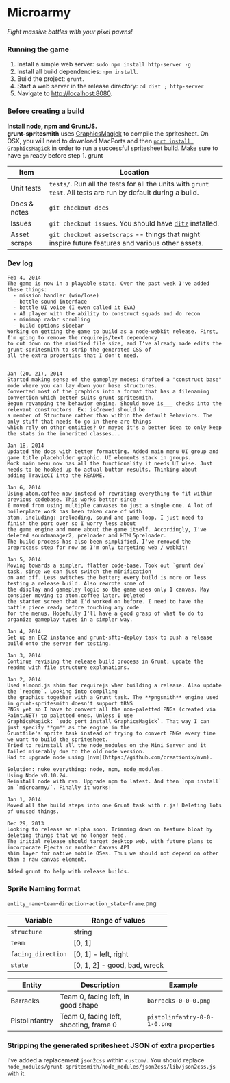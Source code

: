 # Microarmy

_Fight massive battles with your pixel pawns!_

### Running the game

1. Install a simple web server: `sudo npm install http-server -g`
2. Install all build dependencies: `npm install`.
3. Build the project: `grunt`.
4. Start a web server in the release directory: `cd dist ; http-server`
5. Navigate to [http://localhost:8080](http://localhost:8080).

### Before creating a build

**Install node, npm and GruntJS.**  
**grunt-spritesmith** uses [GraphicsMagick](http://www.graphicsmagick.org/utilities.html) to compile the spritesheet.
On OSX, you will need to download MacPorts and then
[`port install GraphicsMagick`](http://www.macports.org/ports.php?by=name&substr=magick) in order to run a successful
spritesheet build. Make sure to have `gm` ready before step 1.
grunt

Item | Location
--- | ---
Unit tests | `tests/`. Run all the tests for all the units with `grunt test`. All tests are run by default during a build.
Docs & notes | `git checkout docs`  
Issues | `git checkout issues`. You should have [`ditz`](http://stackoverflow.com/questions/2186628/textbased-issue-tracker-todo-list-for-git) installed.
Asset scraps | `git checkout assetscraps` -- things that might inspire future features and various other assets.

### Dev log

    Feb 4, 2014
    The game is now in a playable state. Over the past week I've added these things:
      - mission handler (win/lose)
      - battle sound interface
      - battle UI voice (I even called it EVA)
      - AI player with the ability to construct squads and do recon
      - minimap radar scrolling
      - build options sidebar
    Working on getting the game to build as a node-webkit release. First, I'm going to remove the requirejs/text dependency
    to cut down on the minified file size, and I've already made edits the grunt-spritesmith to strip the generated CSS of
    all the extra properties that I don't need.
    

    Jan (20, 21), 2014
    Started making sense of the gameplay modes: drafted a "construct base" mode where you can lay down your base structures.
    Converted most of the graphics into a format that has a filenaming convention which better suits grunt-spritesmith.
    Begun revamping the behavior engine. Should move is___ checks into the relevant constructors. Ex: isCrewed should be
    a member of Structure rather than within the default Behaviors. The only stuff that needs to go in there are things
    which rely on other entities? Or maybe it's a better idea to only keep the stats in the inherited classes...

    Jan 18, 2014
    Updated the docs with better formatting. Added main menu UI group and game title placeholder graphic. UI elements stack in groups.
    Mock main menu now has all the functionality it needs UI wise. Just needs to be hooked up to actual button results. Thinking about
    adding TravicCI into the README.

    Jan 6, 2014
    Using atom.coffee now instead of rewriting everything to fit within previous codebase. This works better since
    I moved from using multiple canvases to just a single one. A lot of boilerplate work has been taken care of with
    atom, including: preloading, sound and game loop. I just need to finish the port over so I worry less about
    the game engine and more about the game itself. Accordingly, I've deleted soundmanager2, preloader and HTML5preloader.
    The build process has also been simplified, I've removed the preprocess step for now as I'm only targeting web / webkit!

    Jan 5, 2014
    Moving towards a simpler, flatter code-base. Took out `grunt dev` task, since we can just switch the minification
    on and off. Less switches the better; every build is more or less testing a release build. Also rewrote some of
    the display and gameplay logic so the game uses only 1 canvas. May consider moving to atom.coffee later. Deleted
    the starter screen that I'd worked on before. I need to have the battle piece ready before touching any code
    for the menus. Hopefully I'll have a good grasp of what to do to organize gameplay types in a simpler way.

    Jan 4, 2014
    Set up an EC2 instance and grunt-sftp-deploy task to push a release build onto the server for testing.

    Jan 3, 2014
    Continue revising the release build process in Grunt, update the readme with file structure explanations.

    Jan 2, 2014
    Used almond.js shim for requirejs when building a release. Also update the `readme`. Looking into compiling
    the graphics together with a Grunt task. The **pngsmith** engine used in grunt-spritesmith doesn't support tRNS
    PNGs yet so I have to convert all the non-paletted PNGs (created via Paint.NET) to paletted ones. Unless I use
    GraphicsMagick: `sudo port install GraphicsMagick`. That way I can just specify **gm** as the engine in the
    Gruntfile's sprite task instead of trying to convert PNGs every time we want to build the spritesheet.
    Tried to reinstall all the node_modules on the Mini Server and it failed miserably due to the old node version.
    Had to upgrade node using [nvm](https://github.com/creationix/nvm).
    
    Solution: nuke everything: node, npm, node_modules.
    Using Node v0.10.24.
    Reinstall node with nvm. Upgrade npm to latest. And then `npm install` on `microarmy/`. Finally it works!

    Jan 1, 2014
    Moved all the build steps into one Grunt task with r.js! Deleting lots of unused things.

    Dec 29, 2013
    Looking to release an alpha soon. Trimming down on feature bloat by deleting things that we no longer need.
    The initial release should target desktop web, with future plans to incorporate Ejecta or another Canvas API
    shim layer for native mobile OSes. Thus we should not depend on other than a raw canvas element.
    
    Added grunt to help with release builds.

### Sprite Naming format

`entity_name`-`team`-`direction`-`action_state`-`frame`.png

Variable | Range of values
--- | ---
`structure` | string
`team` | [0, 1]
`facing_direction` | [0, 1] - left, right
`state` | [0, 1, 2] - good, bad, wreck

Entity | Description | Example
--- | --- | ---
Barracks | Team 0, facing left, in good shape | `barracks-0-0-0.png`
PistolInfantry | Team 0, facing left, shooting, frame 0 | `pistolinfantry-0-0-1-0.png`

### Stripping the generated spritesheet JSON of extra properties
I've added a replacement `json2css` within `custom/`. You should replace `node_modules/grunt-spritesmith/node_modules/json2css/lib/json2css.js` with it.
